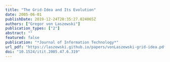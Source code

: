 ```yaml
---
title: "The Grid-Idea and Its Evolution"
date: 2005-06-01
publishDate: 2019-12-24T20:35:27.024065Z
authors: ["Gregor von Laszewski"]
publication_types: ["2"]
abstract: ""
featured: false
publication: "*Journal of Information Technology*"
url_pdf: "https://laszewski.github.io/papers/vonLaszewski-grid-idea.pdf"
doi: "10.1524/itit.2005.47.6.319"
---
```


